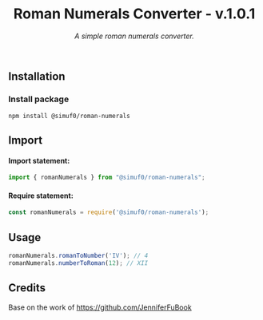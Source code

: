 <h1 align="center">Roman Numerals Converter - v.1.0.1</h1>

<p align="center">
  <i>A simple roman numerals converter.</i>
</p>

<br>

## Installation

### Install package

```
npm install @simuf0/roman-numerals
```

## Import

#### Import statement:

```js
import { romanNumerals } from "@simuf0/roman-numerals";
```

#### Require statement:

```js
const romanNumerals = require('@simuf0/roman-numerals');
```

## Usage

```ts
romanNumerals.romanToNumber('IV'); // 4
romanNumerals.numberToRoman(12); // XII
```

## Credits
Base on the work of https://github.com/JenniferFuBook